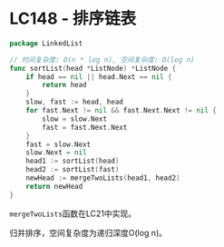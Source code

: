 # LC148 - 排序链表

```go title="SortList.go" linenums="1"
package LinkedList

// 时间复杂度: O(n * log n), 空间复杂度: O(log n)
func sortList(head *ListNode) *ListNode {
	if head == nil || head.Next == nil {
		return head
	}
	slow, fast := head, head
	for fast.Next != nil && fast.Next.Next != nil {
		slow = slow.Next
		fast = fast.Next.Next
	}
	fast = slow.Next
	slow.Next = nil
	head1 := sortList(head)
	head2 := sortList(fast)
	newHead := mergeTwoLists(head1, head2)
	return newHead
}
```

`mergeTwoLists`函数在LC21中实现。

归并排序，空间复杂度为递归深度O(log n)。

